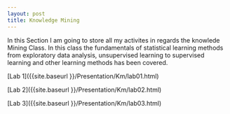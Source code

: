 ```yaml
---
layout: post
title: Knowledge Mining
---
```

In this Section I am going to store all my activites in regards the knowlede Mining Class. In this class the fundamentals of statistical learning methods from exploratory data analysis, unsupervised learning to supervised learning and other learning methods has been covered.


[Lab 1]({{site.baseurl }}/Presentation/Km/lab01.html)


[Lab 2]({{site.baseurl }}/Presentation/Km/lab02.html)


[Lab 3]({{site.baseurl }}/Presentation/Km/lab03.html)


